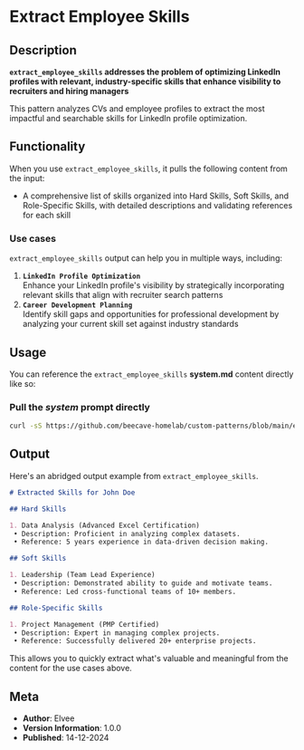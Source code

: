 # Extract Employee Skills

## Description

**`extract_employee_skills` addresses the problem of optimizing LinkedIn profiles with relevant, industry-specific skills that enhance visibility to recruiters and hiring managers**

This pattern analyzes CVs and employee profiles to extract the most impactful and searchable skills for LinkedIn profile optimization.

## Functionality

When you use `extract_employee_skills`, it pulls the following content from the input:

- A comprehensive list of skills organized into Hard Skills, Soft Skills, and Role-Specific Skills, with detailed descriptions and validating references for each skill

### Use cases

`extract_employee_skills` output can help you in multiple ways, including:

1. **`LinkedIn Profile Optimization`**<br />
   Enhance your LinkedIn profile's visibility by strategically incorporating relevant skills that align with recruiter search patterns
2. **`Career Development Planning`**<br/>
   Identify skill gaps and opportunities for professional development by analyzing your current skill set against industry standards

## Usage

You can reference the `extract_employee_skills` **system.md** content directly like so:

### **Pull the _system_ prompt directly**

```sh
curl -sS https://github.com/beecave-homelab/custom-patterns/blob/main/extract_employee_skills/system.md
```

## Output

Here's an abridged output example from `extract_employee_skills`.

```markdown
# Extracted Skills for John Doe

## Hard Skills

1. Data Analysis (Advanced Excel Certification)
 • Description: Proficient in analyzing complex datasets.
 • Reference: 5 years experience in data-driven decision making.

## Soft Skills

1. Leadership (Team Lead Experience)
 • Description: Demonstrated ability to guide and motivate teams.
 • Reference: Led cross-functional teams of 10+ members.

## Role-Specific Skills

1. Project Management (PMP Certified)
 • Description: Expert in managing complex projects.
 • Reference: Successfully delivered 20+ enterprise projects.
```

This allows you to quickly extract what's valuable and meaningful from the content for the use cases above.

## Meta

- **Author**: Elvee
- **Version Information**: 1.0.0
- **Published**: 14-12-2024
